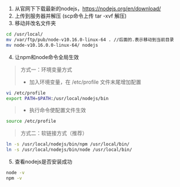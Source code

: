 1. 从官网下下载最新的nodejs，https://nodejs.org/en/download/
2. 上传到服务器并解压 (scp命令上传 tar -xvf 解压)
3. 移动并改名文件夹
```bash
cd /usr/local/
mv /var/ftp/pub/node-v10.16.0-linux-64 . //后面的.表示移动到当前目录
mv node-v10.16.0.0-linux-64/ nodejs
```
4. 让npm和node命令全局生效
> 方式一：环境变量方式
> - 加入环境变量，在 /etc/profile 文件末尾增加配置
```bash
vi /etc/profile
export PATH=$PATH:/usr/local/nodejs/bin
```
> - 执行命令使配置文件生效
```bash
source /etc/profile
```
> 方式二：软链接方式（推荐）
```bash
ln -s /usr/local/nodejs/bin/npm /usr/local/bin/
ln -s /usr/local/nodejs/bin/node /usr/local/bin/
```
5. 查看nodejs是否安装成功
```bash
node -v
npm -v
```